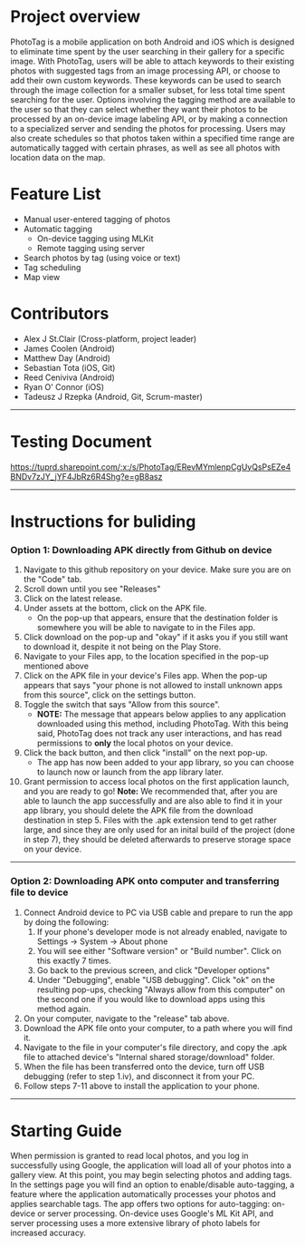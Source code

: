 # Project overview
PhotoTag is a mobile application on both Android and iOS which is designed to eliminate time spent by the user searching in their gallery for a specific image. With PhotoTag, users will be able to attach keywords to their existing photos with suggested tags from an image processing API, or choose to add their own custom keywords. These keywords can be used to search through the image collection for a smaller subset, for less total time spent searching for the user. Options involving the tagging method are available to the user so that they can select whether they want their photos to be processed by an on-device image labeling API, or by making a connection to a specialized server and sending the photos for processing. Users may also create schedules so that photos taken within a specified time range are automatically tagged with certain phrases, as well as see all photos with location data on the map. 

# Feature List
* Manual user-entered tagging of photos
* Automatic tagging
  * On-device tagging using MLKit
  * Remote tagging using server
* Search photos by tag (using voice or text)
* Tag scheduling
* Map view

# Contributors
* Alex J St.Clair (Cross-platform, project leader)
* James Coolen (Android)
* Matthew Day (Android)
* Sebastian Tota (iOS, Git)
* Reed Ceniviva (Android)
* Ryan O' Connor (iOS)
* Tadeusz J Rzepka (Android, Git, Scrum-master)

***
# Testing Document
<https://tuprd.sharepoint.com/:x:/s/PhotoTag/ERevMYmlenpCgUyQsPsEZe4BNDv7zJY_jYF4JbRz6R4Shg?e=gB8asz>
***

# Instructions for buliding

### Option 1: Downloading APK directly from Github on device
1. Navigate to this github repository on your device. Make sure you are on the "Code" tab. 
2. Scroll down until you see "Releases"
3. Click on the latest release.
4. Under assets at the bottom, click on the APK file. 
    * On the pop-up that appears, ensure that the destination folder is somewhere you will be able to navigate to in the Files app.
5. Click download on the pop-up and "okay" if it asks you if you still want to download it, despite it not being on the Play Store.
6. Navigate to your Files app, to the location specified in the pop-up mentioned above
7. Click on the APK file in your device's Files app. When the pop-up appears that says "your phone is not allowed to install unknown apps from this source", click on the settings button.
8. Toggle the switch that says "Allow from this source". 
    * **NOTE:** The message that appears below applies to any application downloaded using this method, including PhotoTag. With this being said, PhotoTag does not track any user interactions, and has read permissions to **only** the local photos on your device. 
10. Click the back button, and then click "install" on the next pop-up. 
    * The app has now been added to your app library, so you can choose to launch now or launch from the app library later. 
11. Grant permission to access local photos on the first application launch, and you are ready to go!
**Note:** We recommended that, after you are able to launch the app successfully and are also able to find it in your app library, you should delete the APK file from the download destination in step 5. Files with the .apk extension tend to get rather large, and since they are only used for an inital build of the project (done in step 7), they should be deleted afterwards to preserve storage space on your device. 

***

### Option 2: Downloading APK onto computer and transferring file to device
1. Connect Android device to PC via USB cable and prepare to run the app by doing the following:
    1. If your phone's developer mode is not already enabled, navigate to Settings -> System -> About phone
    2. You will see either "Software version" or "Build number". Click on this exactly 7 times.
    3. Go back to the previous screen, and click "Developer options"
    4. Under "Debugging", enable "USB debugging". Click "ok" on the resulting pop-ups, checking "Always allow from this computer" on the second one if you would like to download apps using this method again. 
3. On your computer, navigate to the "release" tab above.
4. Download the APK file onto your computer, to a path where you will find it. 
5. Navigate to the file in your computer's file directory, and copy the .apk file to attached device's "Internal shared storage/download" folder.
6. When the file has been transferred onto the device, turn off USB debugging (refer to step 1.iv), and disconnect it from your PC.
7. Follow steps 7-11 above to install the application to your phone. 

***

# Starting Guide

When permission is granted to read local photos, and you log in successfully using Google, the application will load all of your photos into a gallery view. At this point, you may begin selecting photos and adding tags. In the settings page you will find an option to enable/disable auto-tagging, a feature where the application automatically processes your photos and applies searchable tags. The app offers two options for auto-tagging: on-device or server processing. On-device uses Google's ML Kit API, and server processing uses a more extensive library of photo labels for increased accuracy. 
